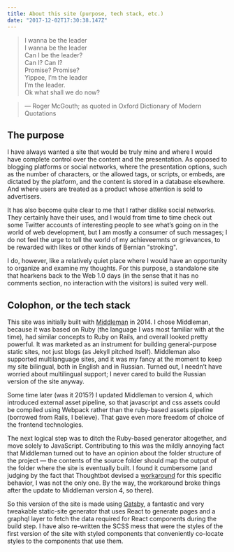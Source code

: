 ```yaml
---
title: About this site (purpose, tech stack, etc.)
date: "2017-12-02T17:30:38.147Z"
---
```


> I wanna be the leader  
> I wanna be the leader  
> Can I be the leader?  
> Can I? Can I?  
> Promise? Promise?  
> Yippee, I’m the leader  
> I’m the leader.  
> Ok what shall we do now?

> — Roger McGouth; as quoted in Oxford Dictionary of Modern Quotations

## The purpose

I have always wanted a site that would be truly mine and where I would have complete
control over the content and the presentation. As opposed to blogging platforms or
social networks, where the presentation options, such as the number of characters,
or the allowed tags, or scripts, or embeds, are dictated by the platform, and the
content is stored in a database elsewhere. And where users are treated as a product
whose attention is sold to advertisers.

It has also become quite clear to me that I rather dislike social networks. They
certainly have their uses, and I would from time to time check out some Twitter
accounts of interesting people to see what’s going on in the world of web development,
but I am mostly a consumer of such messages; I do not feel the urge to tell the world
of my achieveemnts or grievances, to be rewarded with likes or other kinds of Bernian
"stroking".

I do, however, like a relatively quiet place where I would have an opportunity to
organize and examine my thoughts. For this purpose, a standalone site that hearkens
back to the Web 1.0 days (in the sense that it has no comments section, no interaction
with the visitors) is suited very well.

## Colophon, or the tech stack

This site was initially built with [Middleman](https://middlemanapp.com/) in 2014.
I chose Middleman, because it was based on Ruby (the language I was most familiar with
at the time), had similar concepts to Ruby on Rails, and overall looked pretty powerful.
It was marketed as an instrument for building general-purpose static sites,
not just blogs (as Jekyll pitched itself). Middleman also supported multilanguage sites,
and it was my fancy at the moment to keep my site bilingual, both in English and in
Russian. Turned out, I needn’t have worried about multilingual support; I never cared
to build the Russian version of the site anyway.

Some time later (was it 2015?) I updated Middleman to version 4, which introduced
external asset pipeline, so that javascript and css assets could be compiled using
Webpack rather than the ruby-based assets pipeline (borrowed from Rails, I believe).
That gave even more freedom of choice of the frontend technologies.

The next logical step was to ditch the Ruby-based generator altogether, and move solely
to JavaScript. Contributing to this was the mildly annoying fact that Middleman turned
out to have an opinion about the folder structure of the project — the contents of the
source folder should map the output of the folder where the site is eventually built.
I found it cumbersome (and judging by the fact that Thoughtbot devised a
[workaround](https://github.com/thoughtbot/proteus-middleman/blob/50b3e0d6987e4e0f9cce2e057be77b6672059c52/extensions/views.rb)
for this specific behavior, I was not the only one. By the way, the workaround broke things
after the update to Middleman version 4, so there).

So this version of the site is made using [Gatsby](https://www.gatsbyjs.org/), a fantastic
and very tweakable static-site generator that uses React to generate pages and a graphql
layer to fetch the data required for React components during the build step. I have
also re-written the SCSS mess that were the styles of the first version of the site
with styled components that conveniently co-locate styles to the components that use them.
